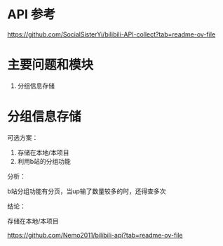 # API 参考

https://github.com/SocialSisterYi/bilibili-API-collect?tab=readme-ov-file


# 主要问题和模块

1. 分组信息存储

# 分组信息存储

可选方案：

1. 存储在本地/本项目
2. 利用b站的分组功能

分析：

b站分组功能有分页，当up输了数量较多的时，还得查多次

结论：

存储在本地/本项目


https://github.com/Nemo2011/bilibili-api?tab=readme-ov-file